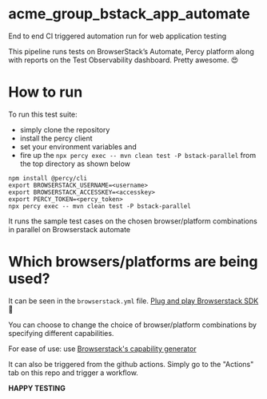 # acme_group_bstack_app_automate

End to end CI triggered automation run for web application testing

This pipeline runs tests on BrowserStack’s Automate, Percy platform along with reports on the Test Observability dashboard. Pretty awesome. :heart_eyes:

# How to run
To run this test suite:
* simply clone the repository
* install the percy client
* set your environment variables and
* fire up the `npx percy exec -- mvn clean test -P bstack-parallel` from the top directory as shown below
```
npm install @percy/cli
export BROWSERSTACK_USERNAME=<username>
export BROWSERSTACK_ACCESSKEY=<accesskey>
export PERCY_TOKEN=<percy_token>
npx percy exec -- mvn clean test -P bstack-parallel

```

It runs the sample test cases on the chosen browser/platform combinations in
parallel on Browserstack automate

# Which browsers/platforms are being used?

It can be seen in the `browserstack.yml` file.
[Plug and play Browserstack SDK](https://www.browserstack.com/blog/introducing-browserstack-sdk/) :rocket:

You can choose to change the choice of browser/platform combinations by specifying different capabilities.

For ease of use: use [Browserstack's capability generator](https://www.browserstack.com/automate/capabilities)


It can also be triggered from the github actions.
Simply go to the "Actions" tab on this repo and trigger a workflow.


**HAPPY TESTING**


